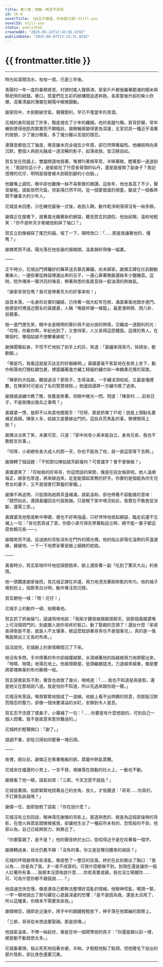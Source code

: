```yaml
---
title: 第八章：雨臨・將言不及時
id: Ch-8
novelTitle: 《此生不識君，亦為君沉淪》Still-you
novelId: still-you
status: published
createdAt: "2025-05-24T12:43:01.878Z"
publishDate: "2025-06-07T13:15:31.920Z"
---
```


# {{ frontmatter.title }}

<script setup>
import { useData } from 'vitepress'
const { frontmatter } = useData()
// 如果需要 withBase，可以取消註解下一行
// import { withBase } from 'vitepress'
</script>

---

時光如溪間流水，匆匆一晃，已是三年後。

青陽村一年一度的春祭將至，村頭村尾人聲鼎沸，家家戶戶都張羅著飽滿的糯米與祭祀用的紙錢。巷口，孩童們在五彩的紙幡間追逐奔跑，各家屋後升起的柴火炊煙，混著清晨的薄霧在朝陽中微微顫動。

謝家院中，木劍劃破空氣，聲聲銳利，早已不復當年的青澀。

花城的身形挺拔了許多，徹底褪去了少年的纖細。他的長腿勻稱，肩背舒展，常年練劍使得他肌肉緊實而不顯粗壯。眉眼輪廓變得更為深邃，五官初具一種近乎凌厲的俊朗，少了幾分稚氣，多了幾分難以言說的隱忍。

連聲音都低沉了幾度，喉音雖未完全褪去少年感，卻已然帶著磁性。他練劍時向來沉默，整個人與劍光融成一道流暢的影子，起落收放，皆沉穩自如。

賀玄坐在院牆上，雙腿閒適地晃著，嘴裡叼著根草莖，半眯著眼，瞪著那一道道劍光：「我說你這小子，是偷偷吃了什麼長骨頭的仙丹，還是直接換了副身子？我記憶裡的花仔，明明是個會被木劍砸到腳的小白臉。」

他雖嘴上調侃，眼中卻也難掩一絲不易察覺的微讚。這些年，他也長高了不少，聲音變粗，語氣依然欠扁，但氣場已然不同，從一個愛搗蛋的頑童，變成了一個看熱鬧不嫌事大的少年人。

花城並未回應，只在練完最後一式後，收劍入鞘，動作乾淨俐落得沒有一絲多餘。

謝憐正在屋檐下，就著晨光織著新的網袋，聽見賀玄的調侃，他抬起眼，溫和地輕笑：「你不是昨天才剛被他削掉了袖口？」

賀玄立刻像被踩了尾巴的貓，噎了一下，頓時改口：「……那是我讓著他的，懂嗎？」

謝憐笑而不語，陽光落在他低垂的眉眼間，溫柔靜好得像一幅畫。

——

正午時分，花城出門將曬好的藥草送去慕氏藥鋪，尚未歸家。謝憐正蹲在灶前翻動著柴火，一邊撿著從麻袋裡漏出來的豆子，一邊心算著晚飯還缺多少鹽醃菜。這時，院外傳來一聲洪亮的嗓音，帶著熟悉的長尾音與一股油滑的熱絡氣。

「謝家哥哥在嗎？我可是帶著天大的好事來啦！」

話音未落，一名身形壯實的嬸婦，已拎著一個大紅布包袱，滿面春風地闊步進門。她便是村裡遠近聞名的黃媒婆，人稱「嘴甜斧硬一條龍」，最愛湊熱鬧、問八卦、談親事。

她一進門便先笑，眼中全是精明的算計與不由分說的熱情，交織成一道銳利的光：「哎呀，你看你啊，年紀也到了，又會持家，人又長得這麼體面。這樣的男人，在哪個村，哪個姑娘不想攀著嫁呢？」

謝憐聞聲起身，不慌不忙地拍了拍手上的灰，笑道：「黃嬸來得真巧，快請坐，歇歇腳。」

「哪是巧，我看這就是天註定的好姻緣啊。」黃媒婆毫不客氣地在長凳上坐下，動作俐落地打開紅綢包裹，裡面鋪著幾方繡工精細的繡巾和一串糖果花樣的耳墜。

「陳家的大姑娘，聽說過沒？那孩子，生得溫柔，一手繡活頂呱呱，又最是懂禮數，在陳家村可是出了名的賢慧規矩。」她邊說邊將一方繡巾推了過來。

謝憐接過繡巾瞧了瞧，依舊是笑著，但眼中微光一閃，問道：「陳家村……前些日子，不是剛傳出徵兵之事嗎？」

黃媒婆一愣，旋即不以為意地擺擺手：「哎呀，那是抓單丁戶呢！說是上頭點名要補足員額。陳家人多，姑娘又是要嫁出門的，這些兵荒馬亂的事，哪裡關得上她？」

謝憐淡淡笑了笑，未置可否，只道：「家中尚有小弟未能自立，身為兄長，我也不敢輕言別事。」

「哎呀，小弟總有長大成人的那一天，你也不能為了他，就一直這麼等下去啊。」

謝憐轉了個話題：「不知那位陳姑娘芳齡幾何？可曾識字？會不會做帳？」

黃媒婆笑了：「哎呦我的好哥哥，你這問話的架勢，像是在招女帳房呢。她人溫順端正，娘家也厚道，將來嫁過來，定是能撐起家務的好手。你要的是個能為你生兒育女的妻子，又不是個會打算盤的掌櫃。」

謝憐不再追問，只低頭為她將茶盞補滿，語氣溫和，卻也帶著不容動搖的意味：「既然如此，還請黃嬸回去代我致謝。只是眼下家中境況如此，我實在不敢倉促決斷，還需三思。」

黃媒婆見他態度軟中帶硬，便也不好再強逼，只好悻悻地收起綢袋，臨走前還不忘補上一句：「哥兒若真成了家，你那小弟可得先學著點自立啊，總不能一輩子都這麼依賴兄長——」

謝憐笑而不語，目送她的背影消失在門外的陽光裡。他的指尖卻落在溫熱的茶盞邊緣，緩緩地、一下一下地摩挲著瓷器上細微的紋路。

——

黃昏時分，賀玄氣喘吁吁地從隔壁跑來，臉上還掛著一副「吃到了驚天大瓜」的表情。

他一頭鑽進謝家後院，見花城正蹲在井邊，用力地清洗著剛晾乾的布巾。他的袖子捲到肘上，指節青白分明，動作專注而沉穩。

賀玄朝他一喊：「喂！花仔！」

花城手上的動作一頓，抬眼看他。

賀玄抓了抓後腦勺，語速飛快地說：「我剛才聽我娘跟鄰居聊天，說那個黃媒婆嘴上可沒個把門的，到處跟人說你哥終於鬆口，動了娶親的念頭了！還扯什麼『弟弟長得倒是不差，就是人不太懂事，總這麼耽誤著哥哥也不是個事兒』，真的是一張嘴能掰出三丈長的布來。」

話沒說完，花城臉上的表情瞬間沉了下來。

他沒有多問，手中擰著的布巾卻越攥越緊，水滴順著他的指縫被用力地擠壓出來，「啪嗒、啪嗒」地落在地上。他眉頭緊蹙，低頭繼續搓洗，力道越來越重，像是要將那塊無辜的布巾撕開一般。

賀玄感覺氣氛不對，聲音也收斂了幾分，喃喃道：「……我也不知道是真是假，還是她又在那胡說八道。我是怕你不知道，所以先過來跟你說一聲。」

花城沒有答話，嘴唇緊緊地抿成了一道線。他臉上看不出明顯的怒意，但那股沉默而隱忍的壓力，卻像一個快要滿溢的水缸，安靜到令人窒息。

賀玄忍不住摸了摸鼻子，小聲補了一句：「……你要是有什麼想說的，可別自己一個人悶著。我不是故意來惹你難過的。」

花城終於輕聲開口：「謝了。」

語調不重，卻低沉得如同壓著一塊石頭。

——

夜裡，廚灶前，謝憐正在煮著晚飯的粥，蒸籠中熱氣蒸騰。

花城坐在爐邊的小凳上，一言不發，視線落在跳動的灶火上，一動也不動。

謝憐看了他一眼，語氣如常：「三郎，今天怎麼不說話？」

花城低著頭，指節緊緊地捏著自己的衣角，良久，才低聲道：「哥哥……你真的，不打算告訴我嗎？」

謝憐一怔，旋即放輕了語氣：「你在說什麼？」

花城沒有立刻回話，眼神落在謝憐的背影上。那道熟悉的、總是為這個家操勞的背影，在燈火與蒸氣間微微搖晃，卻讓他生出了一種前所未有的、恐慌般的不安。他原以為，自己已經夠努力，夠靠近了。

「你要娶親了，是不是？」他的聲音終於出口，低啞得近乎是在咬著每一個字。

謝憐轉過身，目光仍舊平靜：「沒有的事。你又是從哪兒聽來的胡話？」

花城的呼吸變得有些凌亂，像是憋了一整日的狂風，終於在此刻衝出了胸口：「我以為……你是為了我，才一直不成家的。可我什麼都做不到，到現在還是讓你一個人扛著所有事……我根本沒資格說什麼……你若真要成親，我也沒立場攔你……可、可為什麼你都不跟我說……？」

他語速忽快忽慢，像是連自己都無法整理好混亂的情緒。他眼神慌亂，喉頭一緊，一字一頓地說出了那句藏在心底最深處的恐懼：「是不是因為我，還是太沒用了，所以這種事，你根本不需要告訴我。」

謝憐微怔，隨即走近幾步，將手中的鍋鏟輕輕放下，伸手落在他緊繃的肩膀上。

「三郎，哥哥從未想過要娶親。那是誤傳。」

他語氣溫柔，不帶一絲起伏，像是在哄一個鬧彆扭的孩子：「你還是跟以前一樣，總是動不動就想太多。」

花城垂著頭，指尖死死地掐著衣襬，半晌，才輕輕地點了點頭。但他睫毛下投出的那片陰影，卻比夜色還要沉重。

---
